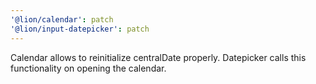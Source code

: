 ```yaml
---
'@lion/calendar': patch
'@lion/input-datepicker': patch
---
```


Calendar allows to reinitialize centralDate properly. Datepicker calls this functionality on opening the calendar.
